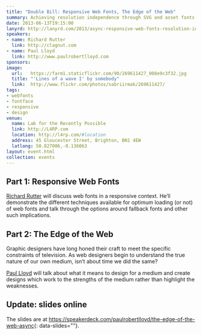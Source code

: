 ```yaml
---
title: "Double Bill: Responsive Web Fonts, The Edge of the Web"
summary: Achieving resolution independence through SVG and asset fonts
date: 2013-06-13T19:15:00
lanyrd: http://lanyrd.com/2013/async-responsive-web-fonts-resolution-independence/
speakers:
- name: Richard Rutter
  link: http://clagnut.com
- name: Paul Lloyd
  link: http://www.paulrobertlloyd.com
sponsors:
image:
  url:   https://farm1.staticflickr.com/90/269611427_008e9c3f32.jpg
  title: "'Lines of a wave I' by somebody"
  link:  http://www.flickr.com/photos/sabriirmak/269611427/
tags:
- webfonts
- fontface
- responsive
- design
venue:
  name: Lab for the Recently Possible
  link: http://L4RP.com
  location: http://l4rp.com/#location
  address: 45 Gloucester Street, Brighton, BN1 4EW
  latlong: 50.827006,-0.136063
layout: event.html
collection: events
---
```


## Part 1: Responsive Web Fonts
[Richard Rutter][richard] will discuss web fonts in a responsive context. He’ll demonstrate the different techniques available for optimum loading (or not) of web fonts and talk through the options around fallback fonts and other such implications.

## Part 2: The Edge of the Web
Graphic designers have long honed their craft to meet the specific constraints of television. As web designers begin to understand the true nature of our own medium, isn’t about time we did the same?

[Paul Lloyd][paul] will talk about what it means to design for a medium and create designs which work to the strengths of the medium rather than highlight the weaknesses.

## Update: slides online

The slides are at
<https://speakerdeck.com/paulrobertlloyd/the-edge-of-the-web-async>{: data-slides=""}.


[richard]: http://clagnut.com
[paul]: http://www.paulrobertlloyd.com
